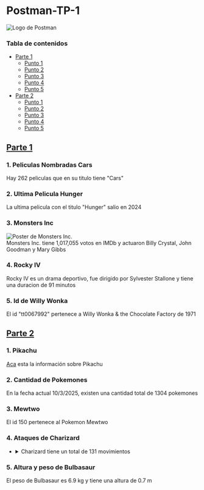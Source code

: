 # Postman-TP-1<br/>
![Logo de Postman](https://external-content.duckduckgo.com/iu/?u=https%3A%2F%2Fcdn.freelogovectors.net%2Fwp-content%2Fuploads%2F2020%2F12%2Fpostman-logo.png&f=1&nofb=1&ipt=0d1ea55f64e14ba1c9420fe57c6e6af2c87566559ccd596be2fa1554b606cca4&ipo=images)<br/>
### Tabla de contenidos
- [Parte 1](#parte-1)
   - [Punto 1](#punto-1a)
   - [Punto 2](#punto-2a)
   - [Punto 3](#punto-3a)
   - [Punto 4](#punto-4a)
   - [Punto 5](#punto-5a)
 - [Parte 2](#parte-2)
   - [Punto 1](#punto-1b)
   - [Punto 2](#punto-2b)
   - [Punto 3](#punto-3b)
   - [Punto 4](#punto-4b)
   - [Punto 5](#punto-5b)
## <a name="parte-1"></a>[Parte 1](OMDb.postman_collection.json)<br/>
### <a name="punto-1a"></a>1. Peliculas Nombradas Cars<br/>
Hay 262 peliculas que en su titulo tiene "Cars"<br/>
### <a name="punto-2a"></a>2. Ultima Pelicula Hunger<br/>
La ultima pelicula con el titulo "Hunger" salio en 2024<br/>
### <a name="punto-3a"></a>3. Monsters Inc<br/>
![Poster de Monsters Inc.](https://m.media-amazon.com/images/M/MV5BMTY1NTI0ODUyOF5BMl5BanBnXkFtZTgwNTEyNjQ0MDE@._V1_SX300.jpg)<br/>
Monsters Inc. tiene 1,017,055 votos en IMDb y actuaron Billy Crystal, John Goodman y Mary Gibbs<br/>
### <a name="punto-4a"></a>4. Rocky IV<br/>
Rocky IV es un drama deportivo, fue dirigido por Sylvester Stallone y tiene una duracion de 91 minutos<br/>
### <a name="punto-5a"></a>5. Id de Willy Wonka<br/>
El id "tt0067992" pertenece a Willy Wonka & the Chocolate Factory de 1971<br/>
## <a name="parte-2"></a>[Parte 2](PokeApi.postman_collection.json)<br/>
### <a name="punto-1b"></a>1. Pikachu<br/>
[Aca](PokeApi.postman_collection.json) esta la información sobre Pikachu<br/>
### <a name="punto-2b"></a>2. Cantidad de Pokemones<br/>
En la fecha actual 10/3/2025, existen una cantidad total de 1304 pokemones<br/>
### <a name="punto-3b"></a>3. Mewtwo<br/>
El id 150 pertenece al Pokemon Mewtwo<br/>
### <a name="punto-4b"></a>4. Ataques de Charizard<br/>
- <details>
  <summary>Charizard tiene un total de 131 movimientos</summary>
  Charizard puede aprender los siguientes movimientos:<br/>
  - Mega Puño<br/>
  - Puño de Fuego<br/>
  - Puño Trueno<br/>
  - Rasguño<br/>
  - Danza Espada<br/>
  - Corte<br/>
  - Ataque ala<br/>
  - Vuelo<br/>
  - Megapatada<br/>
  - Golpe cabeza<br/>
  - Golpe cuerpo<br/>
  - Derribo<br/>
  - Doble filo<br/>
  - Malicioso<br/>
  - Mordisco<br/>
  - Gruñido<br/>
  - Rugido<br/>
  - Ascuas<br/>
  - Lanzallamas<br/>
  - Hiperrayo<br/>
  - Sumisión<br/>
  - Contraataque<br/>
  - Sísmico<br/>
  - Fuerza<br/>
  - Rayo Solar<br/>
  - Furia dragón<br/>
  - Giro fuego<br/>
  - Terremoto<br/>
  - Fisura<br/>
  - Excavar<br/>
  - Tóxico<br/>
  - Furia<br/>
  - Mimético<br/>
  - Doble Equipo<br/>
  - Pantalla de Humo<br/>
  - Rizo defensa<br/>
  - Reflejo<br/>
  - Venganza<br/>
  - Llamarada<br/>
  - Cabezazo<br/>
  - Golpes furia<br/>
  - Descanso<br/>
  - Avalancha<br/>
  - Cuchillada<br/>
  - Sustituto<br/>
  - Ronquido<br/>
  - Maldición<br/>
  - Protección<br/>
  - Cara susto<br/>
  - Tambor<br/>
  - Bofetón lodo<br/>
  - Enfado<br/>
  - Tormenta de arena<br/>
  - Aguante<br/>
  - Falso tortazo<br/>
  - Contoneo<br/>
  - Corte furia<br/>
  - Ala de acero<br/>
  - Atracción<br/>
  - Sonámbulo<br/>
  - Retribución<br/>
  - Frustración<br/>
  - Puño dinámico<br/>
  - Dragoaliento<br/>
  - Cola férrea<br/>
  - Garra metal<br/>
  - Poder oculto<br/>
  - Ciclón<br/>
  - Día soleado<br/>
  - Triturar<br/>
  - Poder pasado<br/>
  - Golpe roca<br/>
  - Paliza<br/>
  - Onda ígnea<br/>
  - Fuego fatuo<br/>
  - Imagen<br/>
  - Puño certero<br/>
  - Refuerzo<br/>
  - Demolición<br/>
  - Daño secreto<br/>
  - Patada ígnea<br/>
  - Anillo ígneo<br/>
  - Meteorobola<br/>
  - Aire afilado<br/>
  - Sofoco<br/>
  - Tumba rocas<br/>
  - Golpe aéreo<br/>
  - Garra dragón<br/>
  - Danza dragón<br/>
  - Respiro<br/>
  - Don natural<br/>
  - Viento afín<br/>
  - Lanzamiento<br/>
  - Envite ígneo<br/>
  - Tajo aéreo<br/>
  - Pulso dragón<br/>
  - Carga dragón<br/>
  - Onda certera<br/>
  - Gigaimpacto<br/>
  - Garra umbría<br/>
  - Colmillo ígneo<br/>
  - Despejar<br/>
  - Seducción<br/>
  - Viento aciago<br/>
  - Afilagarras<br/>
  - Pirotecnia<br/>
  - Nitrocarga<br/>
  - Canon<br/>
  - Eco voz<br/>
  - Caída libre<br/>
  - Calcinación<br/>
  - Acróbata<br/>
  - Infierno<br/>
  - Voto fuego<br/>
  - Terratemblor<br/>
  - Cola dragón<br/>
  - Avivar<br/>
  - Golpe calor<br/>
  - Vendaval<br/>
  - Confidencia<br/>
  - Llama embrujada<br/>
  - Puño incremento<br/>
  - Giro vil<br/>
  - Vasto impacto<br/>
  - Ráfaga escamas<br/>
  - Ala bis<br/>
  - Arenas ardientes<br/>
  - Teraexplosión<br/>
  - Bramido dragón<br/>
  - Cólera ardiente<br/></details>
### <a name="punto-5b"></a>5. Altura y peso de Bulbasaur<br/>
El peso de Bulbasaur es 6.9 kg y tiene una altura de 0.7 m

